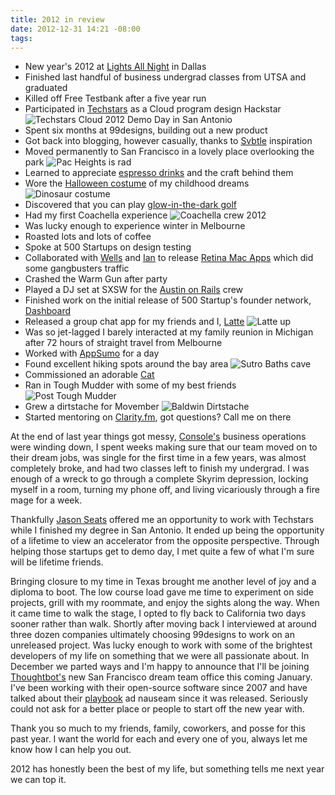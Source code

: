 ```yaml
---
title: 2012 in review
date: 2012-12-31 14:21 -08:00
tags:
---
```


* New year's 2012 at [Lights All Night](http://www.lightsallnight.com/) in Dallas
* Finished last handful of business undergrad classes from UTSA and graduated
* Killed off Free Testbank after a five year run
* Participated in [Techstars](http://techstars.com) as a Cloud program design Hackstar ![Techstars Cloud 2012 Demo Day in San Antonio](http://f.cl.ly/items/2B0f1h3E2i2a3S2L012y/546179_10101486990096740_165058834_n.jpeg)
* Spent six months at 99designs, building out a new product
* Got back into blogging, however casually, thanks to [Svbtle](https://svbtle.com/) inspiration
* Moved permanently to San Francisco in a lovely place overlooking the park ![Pac Heights is rad](http://f.cl.ly/items/3g2U1Z2s333R2X3g2A3l/IMG_1418.jpg)
* Learned to appreciate [espresso drinks](http://shittylatte.com) and the craft behind them
* Wore the [Halloween costume](http://bigkidcostumes.com/) of my childhood dreams ![Dinosaur costume](http://f.cl.ly/items/3P241U070d2h1F0C0C3o/398333_531760132434_449512054_n.jpeg)
* Discovered that you can play [glow-in-the-dark golf](http://www.amazon.com/Nitelite-Golf-Ball-Glow-Official/dp/B000L1IJJM/ref=sr_1_6?ie=UTF8&qid=1356992769&sr=8-6&keywords=glow+in+the+dark+golf+balls)
* Had my first Coachella experience ![Coachella crew 2012](http://f.cl.ly/items/1K442h2m0j1B2w3L1W1P/538774_1691978782415_1839610509_n.jpeg)
* Was lucky enough to experience winter in Melbourne
* Roasted lots and lots of coffee
* Spoke at 500 Startups on design testing
* Collaborated with [Wells](https://twitter.com/wr) and [Ian](http://www.ianhirschfeld.com/) to release [Retina Mac Apps](http://retinamacapps.com/) which did some gangbusters traffic
* Crashed the Warm Gun after party
* Played a DJ set at SXSW for the [Austin on Rails](http://austinonrails.org/) crew
* Finished work on the initial release of 500 Startup's founder network, [Dashboard](http://dashboard.io)
* Released a group chat app for my friends and I, [Latte](http://latteup.com) ![Latte up](http://f.cl.ly/items/1K3W1G0H1j401H1r150Z/IMG_1455.jpg)
* Was so jet-lagged I barely interacted at my family reunion in Michigan after 72 hours of straight travel from Melbourne
* Worked with [AppSumo](http://appsumo.com) for a day
* Found excellent hiking spots around the bay area ![Sutro Baths cave](http://f.cl.ly/items/0C1U1L2V2v0Y0A1z2M0t/IMG_1569.jpg)
* Commissioned an adorable [Cat](http://dribbble.com/shots/542089-Nosegrind-Cat)
* Ran in Tough Mudder with some of my best friends ![Post Tough Mudder](http://f.cl.ly/items/2V1p3l1r3d0k0E2l1Q0a/DSCN6500.jpg)
* Grew a dirtstache for Movember ![Baldwin Dirtstache](http://f.cl.ly/items/0R0R2D272w401U3v2Q0y/IMG_1534.jpg)
* Started mentoring on [Clarity.fm](http://clarity.fm/alexbaldwin), got questions? Call me on there

At the end of last year things got messy, [Console's](http://console.fm) business operations were winding down, I spent weeks making sure that our team moved on to their dream jobs, was single for the first time in a few years, was almost completely broke, and had two classes left to finish my undergrad. I was enough of a wreck to go through a complete Skyrim depression, locking myself in a room, turning my phone off, and living vicariously through a fire mage for a week.

Thankfully [Jason Seats](http://twitter.com/seats) offered me an opportunity to work with Techstars while I finished my degree in San Antonio. It ended up being the opportunity of a lifetime to view an accelerator from the opposite perspective. Through helping those startups get to demo day, I met quite a few of what I'm sure will be lifetime friends.

Bringing closure to my time in Texas brought me another level of joy and a diploma to boot. The low course load gave me time to experiment on side projects, grill with my roommate, and enjoy the sights along the way. When it came time to walk the stage, I opted to fly back to California two days sooner rather than walk. Shortly after moving back I interviewed at around three dozen companies ultimately choosing 99designs to work on an unreleased project. Was lucky enough to work with some of the brightest developers of my life on something that we were all passionate about. In December we parted ways and I'm happy to announce that I'll be joining [Thoughtbot's](http://thoughtbot.com) new San Francisco dream team office this coming January. I've been working with their open-source software since 2007 and have talked about their [playbook](http://playbook.thoughtbot.com/) ad nauseam since it was released. Seriously could not ask for a better place or people to start off the new year with.

Thank you so much to my friends, family, coworkers, and posse for this past year. I want the world for each and every one of you, always let me know how I can help you out.

2012 has honestly been the best of my life, but something tells me next year we can top it.

